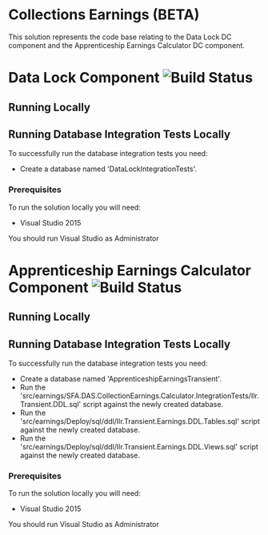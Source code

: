# Collections Earnings (BETA)

This solution represents the code base relating to the Data Lock DC component and the Apprenticeship Earnings Calculator DC component.

# Data Lock Component ![Build Status](https://sfa-gov-uk.visualstudio.com/_apis/public/build/definitions/c39e0c0b-7aff-4606-b160-3566f3bbce23/126/badge)

## Running Locally

## Running Database Integration Tests Locally

To successfully run the database integration tests you need:
* Create a database named 'DataLockIntegrationTests'.

### Prerequisites

To run the solution locally you will need:
* Visual Studio 2015

You should run Visual Studio as Administrator

# Apprenticeship Earnings Calculator Component ![Build Status](https://sfa-gov-uk.visualstudio.com/_apis/public/build/definitions/c39e0c0b-7aff-4606-b160-3566f3bbce23/147/badge)

## Running Locally

## Running Database Integration Tests Locally

To successfully run the database integration tests you need:
* Create a database named 'ApprenticeshipEarningsTransient'.
* Run the 'src/earnings/SFA.DAS.CollectionEarnings.Calculator.IntegrationTests/Ilr.Transient.DDL.sql' script against the newly created database.
* Run the 'src/earnings/Deploy/sql/ddl/Ilr.Transient.Earnings.DDL.Tables.sql' script against the newly created database.
* Run the 'src/earnings/Deploy/sql/ddl/Ilr.Transient.Earnings.DDL.Views.sql' script against the newly created database.

### Prerequisites

To run the solution locally you will need:
* Visual Studio 2015

You should run Visual Studio as Administrator



